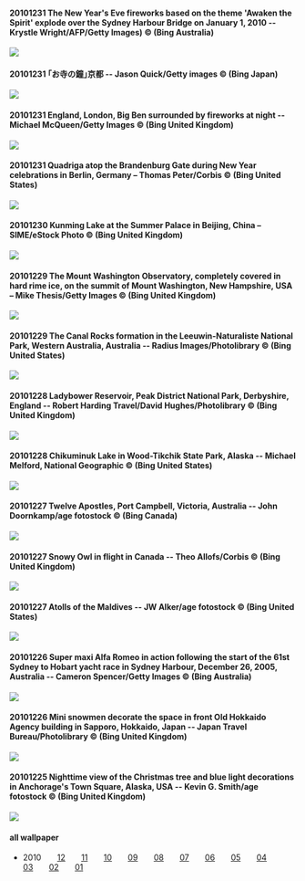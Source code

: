 #### 20101231 The New Year's Eve fireworks based on the theme 'Awaken the Spirit' explode over the Sydney Harbour Bridge on January 1, 2010 -- Krystle Wright/AFP/Getty Images) © (Bing Australia)

![](images/2010-12/20101231_SydneyNewYear.jpg)

#### 20101231 ｢お寺の鐘｣京都 -- Jason Quick/Getty images © (Bing Japan)

![](images/2010-12/20101231_Jyoyanokane.jpg)

#### 20101231 England, London, Big Ben surrounded by fireworks at night -- Michael McQueen/Getty Images © (Bing United Kingdom)

![](images/2010-12/20101231_BigBen.jpg)

#### 20101231 Quadriga atop the Brandenburg Gate during New Year celebrations in Berlin, Germany – Thomas Peter/Corbis © (Bing United States)

![](images/2010-12/20101231_BerlinNewYears.jpg)

#### 20101230 Kunming Lake at the Summer Palace in Beijing, China – SIME/eStock Photo © (Bing United Kingdom)

![](images/2010-12/20101230_SeventeenArchBridge.jpg)

#### 20101229 The Mount Washington Observatory, completely covered in hard rime ice, on the summit of Mount Washington, New Hampshire, USA – Mike Thesis/Getty Images © (Bing United Kingdom)

![](images/2010-12/20101229_MountWashington.jpg)

#### 20101229 The Canal Rocks formation in the Leeuwin-Naturaliste National Park, Western Australia, Australia -- Radius Images/Photolibrary © (Bing United States)

![](images/2010-12/20101229_CanalRocks.jpg)

#### 20101228 Ladybower Reservoir, Peak District National Park, Derbyshire, England -- Robert Harding Travel/David Hughes/Photolibrary © (Bing United Kingdom)

![](images/2010-12/20101228_Ladybower.jpg)

#### 20101228 Chikuminuk Lake in Wood-Tikchik State Park, Alaska -- Michael Melford, National Geographic © (Bing United States)

![](images/2010-12/20101228_ChikuminukLake.jpg)

#### 20101227 Twelve Apostles, Port Campbell, Victoria, Australia -- John Doornkamp/age fotostock © (Bing Canada)

![](images/2010-12/20101227_TwelveApostles.jpg)

#### 20101227 Snowy Owl in flight in Canada -- Theo Allofs/Corbis © (Bing United Kingdom)

![](images/2010-12/20101227_SnowyOwl.jpg)

#### 20101227 Atolls of the Maldives -- JW Alker/age fotostock © (Bing United States)

![](images/2010-12/20101227_MaldiveAtolls.jpg)

#### 20101226 Super maxi Alfa Romeo in action following the start of the 61st Sydney to Hobart yacht race in Sydney Harbour, December 26, 2005, Australia -- Cameron Spencer/Getty Images © (Bing Australia)

![](images/2010-12/20101226_SydneyHobartRace.jpg)

#### 20101226 Mini snowmen decorate the space in front Old Hokkaido Agency building in Sapporo, Hokkaido, Japan -- Japan Travel Bureau/Photolibrary © (Bing United Kingdom)

![](images/2010-12/20101226_Snowmen.jpg)

#### 20101225 Nighttime view of the Christmas tree and blue light decorations in Anchorage's Town Square, Alaska, USA -- Kevin G. Smith/age fotostock © (Bing United Kingdom)

![](images/2010-12/20101225_SnowyChristmas.jpg)





#### all wallpaper



- 2010&emsp;&emsp;[12](images/2010-12/README.md)&emsp;&emsp;[11](images/2010-11/README.md)&emsp;&emsp;[10](images/2010-10/README.md)&emsp;&emsp;[09](images/2010-09/README.md)&emsp;&emsp;[08](images/2010-08/README.md)&emsp;&emsp;[07](images/2010-07/README.md)&emsp;&emsp;[06](images/2010-06/README.md)&emsp;&emsp;[05](images/2010-05/README.md)&emsp;&emsp;[04](images/2010-04/README.md)&emsp;&emsp;[03](images/2010-03/README.md)&emsp;&emsp;[02](images/2010-02/README.md)&emsp;&emsp;[01](images/2010-01/README.md)

